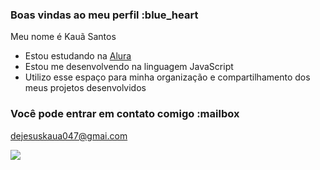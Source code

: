 ### Boas vindas ao meu perfil :blue_heart

Meu nome é Kauã Santos

- Estou estudando na [Alura](https://www.alura.com.br)
- Estou me desenvolvendo na linguagem JavaScript
- Utilizo esse espaço para minha organização e compartilhamento dos meus projetos desenvolvidos

### Você pode entrar em contato comigo :mailbox

dejesuskaua047@gmai.com

![](https://media1.tenor.com/m/SI8SjGke5LsAAAAd/buldak-unravel.gif)
